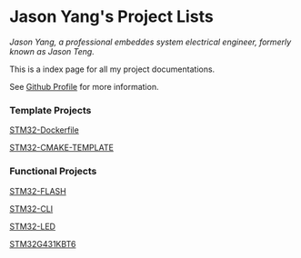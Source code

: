 # Jason Yang's Project Lists

*Jason Yang, a professional embeddes system electrical engineer, formerly known as Jason Teng.*

This is a index page for all my project documentations.

See [Github Profile](https://github.com/jasonyang-ee) for more information.


### Template Projects

[STM32-Dockerfile](/STM32-Dockerfile)

[STM32-CMAKE-TEMPLATE](/STM32-CMAKE-TEMPLATE)


### Functional Projects

[STM32-FLASH](/STM32-FLASH)

[STM32-CLI](/STM32-CLI)

[STM32-LED](/STM32-LED)

[STM32G431KBT6](/STM32G431KB)

